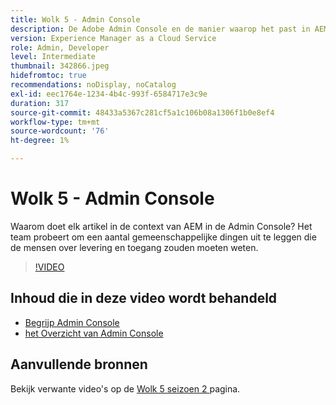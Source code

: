```yaml
---
title: Wolk 5 - Admin Console
description: De Adobe Admin Console en de manier waarop het past in AEM
version: Experience Manager as a Cloud Service
role: Admin, Developer
level: Intermediate
thumbnail: 342866.jpeg
hidefromtoc: true
recommendations: noDisplay, noCatalog
exl-id: eec1764e-1234-4b4c-993f-6584717e3c9e
duration: 317
source-git-commit: 48433a5367c281cf5a1c106b08a1306f1b0e8ef4
workflow-type: tm+mt
source-wordcount: '76'
ht-degree: 1%

---
```


# Wolk 5 - Admin Console

Waarom doet elk artikel in de context van AEM in de Admin Console? Het team probeert om een aantal gemeenschappelijke dingen uit te leggen die de mensen over levering en toegang zouden moeten weten.

>[!VIDEO](https://video.tv.adobe.com/v/342866?quality=12&learn=on)

## Inhoud die in deze video wordt behandeld

+ [ Begrijp Admin Console ](https://experienceleague.adobe.com/docs/experience-manager-cloud-service/content/onboarding/onboarding-concepts/admin-console.html)
+ [ het Overzicht van Admin Console ](https://helpx.adobe.com/nl/enterprise/using/admin-console.html)

## Aanvullende bronnen

Bekijk verwante video&#39;s op de [ Wolk 5 seizoen 2 ](../cloud5-season-2.md) pagina.
